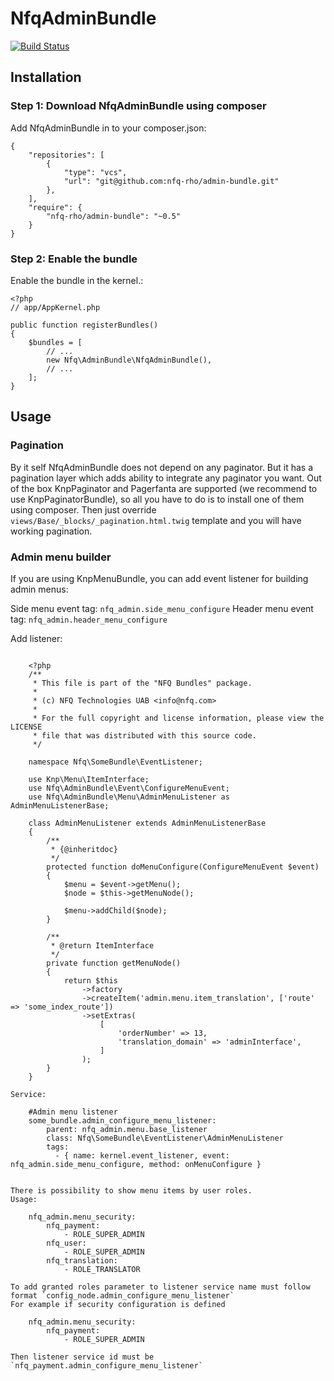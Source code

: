 NfqAdminBundle
=============================

[![Build Status](https://travis-ci.org/avangardas/admin-bundle.svg?branch=master)](https://travis-ci.org/avangardas/admin-bundle)

## Installation

### Step 1: Download NfqAdminBundle using composer

Add NfqAdminBundle in to your composer.json:

	{
		"repositories": [
            {
	            "type": "vcs",
	            "url": "git@github.com:nfq-rho/admin-bundle.git"
	        },
		],
    	"require": {
        	"nfq-rho/admin-bundle": "~0.5"
    	}
	}

### Step 2: Enable the bundle

Enable the bundle in the kernel.:

	<?php
	// app/AppKernel.php

	public function registerBundles()
	{
	    $bundles = [
			// ...
        	new Nfq\AdminBundle\NfqAdminBundle(),
        	// ...
    	];
	}

## Usage

### Pagination

By it self NfqAdminBundle does not depend on any paginator. But it has a pagination layer which adds ability to
integrate any paginator you want. Out of the box KnpPaginator and Pagerfanta are supported (we recommend to use 
KnpPaginatorBundle), so all you have to do is to install one of them using composer. Then just override
`views/Base/_blocks/_pagination.html.twig` template and you will have working pagination.

### Admin menu builder

If you are using KnpMenuBundle, you can add event listener for building admin menus:

Side menu event tag: `nfq_admin.side_menu_configure`
Header menu event tag: `nfq_admin.header_menu_configure`

Add listener:


```

	<?php
	/**
     * This file is part of the "NFQ Bundles" package.
     *
     * (c) NFQ Technologies UAB <info@nfq.com>
     *
     * For the full copyright and license information, please view the LICENSE
     * file that was distributed with this source code.
     */
	
	namespace Nfq\SomeBundle\EventListener;
	
	use Knp\Menu\ItemInterface;
	use Nfq\AdminBundle\Event\ConfigureMenuEvent;
	use Nfq\AdminBundle\Menu\AdminMenuListener as AdminMenuListenerBase;
	
	class AdminMenuListener extends AdminMenuListenerBase
	{
		/**
		 * {@inheritdoc}
		 */
		protected function doMenuConfigure(ConfigureMenuEvent $event)
		{
			$menu = $event->getMenu();
            $node = $this->getMenuNode();

			$menu->addChild($node);
		}
	
		/**
		 * @return ItemInterface
		 */
		private function getMenuNode()
		{
			return $this
				->factory
				->createItem('admin.menu.item_translation', ['route' => 'some_index_route'])
				->setExtras(
					[
						'orderNumber' => 13,
						'translation_domain' => 'adminInterface',
					]
				);
		}
	}
	
Service:
	
	#Admin menu listener
	some_bundle.admin_configure_menu_listener:
		parent: nfq_admin.menu.base_listener
		class: Nfq\SomeBundle\EventListener\AdminMenuListener
		tags:
		  - { name: kernel.event_listener, event: nfq_admin.side_menu_configure, method: onMenuConfigure }


There is possibility to show menu items by user roles.
Usage:

	nfq_admin.menu_security:
		nfq_payment:
			- ROLE_SUPER_ADMIN
		nfq_user:
			- ROLE_SUPER_ADMIN
		nfq_translation:
			- ROLE_TRANSLATOR

To add granted roles parameter to listener service name must follow format `config_node.admin_configure_menu_listener`
For example if security configuration is defined

	nfq_admin.menu_security:
		nfq_payment:
			- ROLE_SUPER_ADMIN

Then listener service id must be `nfq_payment.admin_configure_menu_listener`
